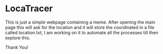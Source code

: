 # LocaTracer
This is just a simple webpage containing a meme. After opening the main page this will ask for the location and it will store the coordinated in a file called location.txt, I am working on it to automate all the processes till then explore this. 

Thank You!

